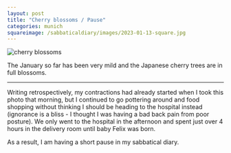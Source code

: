 ```yaml
---
layout: post
title: "Cherry blossoms / Pause"
categories: munich
squareimage: /sabbaticaldiary/images/2023-01-13-square.jpg
---
```

<img src="/sabbaticaldiary/images/2023-01-13.jpg" alt="cherry blossoms" class="center">

The January so far has been very mild and the Japanese cherry trees are in full blossoms. 

***

Writing retrospectively, my contractions had already started when I took this photo that morning, but I continued to go pottering around and food shopping without thinking I should be heading to the hospital instead (ignorance is a bliss - I thought I was having a bad back pain from poor posture). We only went to the hospital in the afternoon and spent just over 4 hours in the delivery room until baby Felix was born. 

As a result, I am having a short pause in my sabbatical diary.